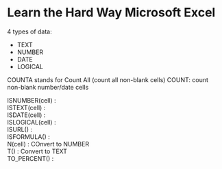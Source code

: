 # Learn the Hard Way Microsoft Excel

4 types of data:
- TEXT
- NUMBER
- DATE
- LOGICAL 

COUNTA stands for Count All (count all non-blank cells)
COUNT: count non-blank number/date cells

ISNUMBER(cell) :   
ISTEXT(cell) :  
ISDATE(cell) :  
ISLOGICAL(cell) :  
ISURL() :  
ISFORMULA() :  
N(cell) : COnvert to NUMBER  
T() : Convert to TEXT  
TO_PERCENT() :  

